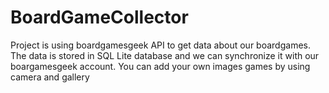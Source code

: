 ﻿# BoardGameCollector
Project is using boardgamesgeek API to get data about our boardgames. The data is stored in SQL Lite database and we can synchronize it with our boargamesgeek account. You can add your own images games by using camera and gallery
